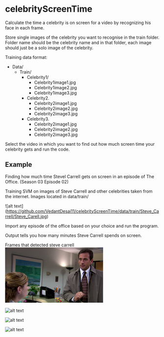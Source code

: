 # celebrityScreenTime

Calculate the time a celebrity is on screen for a video by recognizing his face in each frame.

Store single images of the celebrity you want to recognise in the train folder. Folder name should be the celebrity name and in that folder, each image should just be a solo image of the celebrity.

Training data format:
* Data/
  *   Train/
      *   Celebrity1/
          * Celebrity1image1.jpg
          * Celebrity1image2.jpg
          * Celebrity1image3.jpg
      *   Celebrity2.
          * Celebrity2image1.jpg
          * Celebrity2image2.jpg
          * Celebrity2image3.jpg
      *   Celebrity3.
          * Celebrity2image1.jpg
          * Celebrity2image2.jpg
          * Celebrity2image3.jpg
        
Select the video in which you want to find out how much screen time your celebrity gets and run the code.

## Example 

Finding how much time Stevel Carrell gets on screen in an episode of The Office. (Season 03 Episode 02)

Training SVM on images of Steve Carrell and other celebrities taken from the internet. Images located in data/train/

![alt text] (https://github.com/VedantDesai11/celebrityScreenTime/data/train/Steve_Carrell/Steve_Carell.jpg)

Import any episode of the office based on your choice and run the program. 

Output tells you how many minutes Steve Carrell spends on screen.

Frames that detected steve carrell
![alt text](https://raw.githubusercontent.com/VedantDesai11/celebrityScreenTime/master/Example/Unknown.png)

![alt text](https://github.com/VedantDesai11/celebrityScreenTime/Example/Unknown-2.png)

![alt text](https://github.com/VedantDesai11/celebrityScreenTime/Example/Unknown-3.png)

![alt text](https://github.com/VedantDesai11/celebrityScreenTime/Example/Unknown-4.png)





